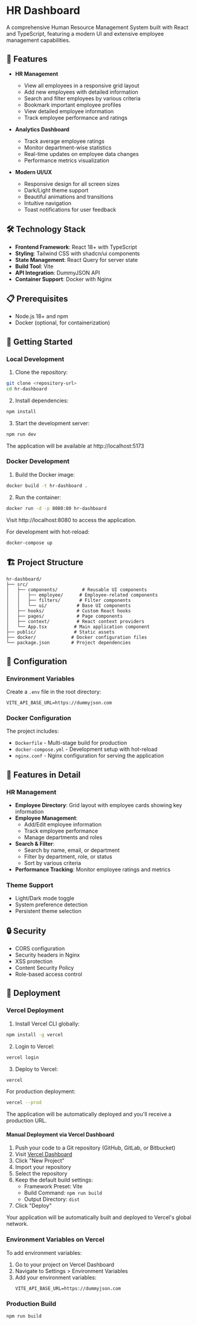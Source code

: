 # HR Dashboard

A comprehensive Human Resource Management System built with React and TypeScript, featuring a modern UI and extensive employee management capabilities.

## 🚀 Features

- **HR Management**
  - View all employees in a responsive grid layout
  - Add new employees with detailed information
  - Search and filter employees by various criteria
  - Bookmark important employee profiles
  - View detailed employee information
  - Track employee performance and ratings

- **Analytics Dashboard**
  - Track average employee ratings
  - Monitor department-wise statistics
  - Real-time updates on employee data changes
  - Performance metrics visualization

- **Modern UI/UX**
  - Responsive design for all screen sizes
  - Dark/Light theme support
  - Beautiful animations and transitions
  - Intuitive navigation
  - Toast notifications for user feedback

## 🛠️ Technology Stack

- **Frontend Framework**: React 18+ with TypeScript
- **Styling**: Tailwind CSS with shadcn/ui components
- **State Management**: React Query for server state
- **Build Tool**: Vite
- **API Integration**: DummyJSON API
- **Container Support**: Docker with Nginx

## 📋 Prerequisites

- Node.js 18+ and npm
- Docker (optional, for containerization)

## 🚀 Getting Started

### Local Development

1. Clone the repository:
```bash
git clone <repository-url>
cd hr-dashboard
```

2. Install dependencies:
```bash
npm install
```

3. Start the development server:
```bash
npm run dev
```

The application will be available at http://localhost:5173

### Docker Development

1. Build the Docker image:
```bash
docker build -t hr-dashboard .
```

2. Run the container:
```bash
docker run -d -p 8080:80 hr-dashboard
```

Visit http://localhost:8080 to access the application.

For development with hot-reload:
```bash
docker-compose up
```

## 🏗️ Project Structure

```
hr-dashboard/
├── src/
│   ├── components/         # Reusable UI components
│   │   ├── employee/      # Employee-related components
│   │   ├── filters/       # Filter components
│   │   └── ui/           # Base UI components
│   ├── hooks/            # Custom React hooks
│   ├── pages/            # Page components
│   ├── context/          # React context providers
│   └── App.tsx          # Main application component
├── public/              # Static assets
├── docker/             # Docker configuration files
└── package.json        # Project dependencies
```

## 🔧 Configuration

### Environment Variables

Create a `.env` file in the root directory:

```env
VITE_API_BASE_URL=https://dummyjson.com
```

### Docker Configuration

The project includes:
- `Dockerfile` - Multi-stage build for production
- `docker-compose.yml` - Development setup with hot-reload
- `nginx.conf` - Nginx configuration for serving the application

## 🌟 Features in Detail

### HR Management
- **Employee Directory**: Grid layout with employee cards showing key information
- **Employee Management**: 
  - Add/Edit employee information
  - Track employee performance
  - Manage departments and roles
- **Search & Filter**: 
  - Search by name, email, or department
  - Filter by department, role, or status
  - Sort by various criteria
- **Performance Tracking**: Monitor employee ratings and metrics

### Theme Support
- Light/Dark mode toggle
- System preference detection
- Persistent theme selection

## 🔒 Security

- CORS configuration
- Security headers in Nginx
- XSS protection
- Content Security Policy
- Role-based access control

## 🚀 Deployment

### Vercel Deployment

1. Install Vercel CLI globally:
```bash
npm install -g vercel
```

2. Login to Vercel:
```bash
vercel login
```

3. Deploy to Vercel:
```bash
vercel
```

For production deployment:
```bash
vercel --prod
```

The application will be automatically deployed and you'll receive a production URL.

#### Manual Deployment via Vercel Dashboard

1. Push your code to a Git repository (GitHub, GitLab, or Bitbucket)
2. Visit [Vercel Dashboard](https://vercel.com/dashboard)
3. Click "New Project"
4. Import your repository
5. Select the repository
6. Keep the default build settings:
   - Framework Preset: Vite
   - Build Command: `npm run build`
   - Output Directory: `dist`
7. Click "Deploy"

Your application will be automatically built and deployed to Vercel's global network.

### Environment Variables on Vercel

To add environment variables:
1. Go to your project on Vercel Dashboard
2. Navigate to Settings > Environment Variables
3. Add your environment variables:
   ```
   VITE_API_BASE_URL=https://dummyjson.com
   ```

### Production Build

```bash
npm run build
```